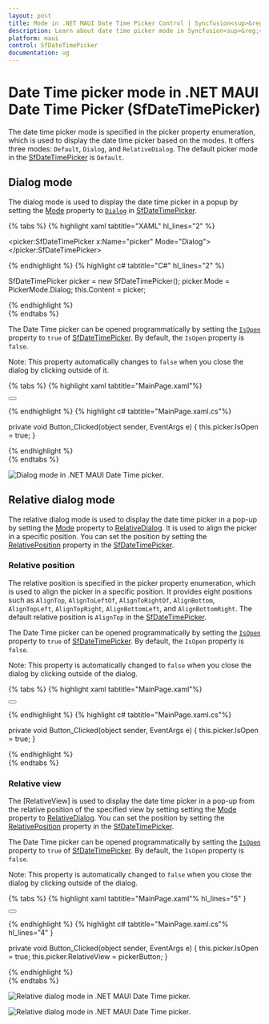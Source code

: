 ```yaml
---
layout: post
title: Mode in .NET MAUI Date Time Picker Control | Syncfusion<sup>&reg;</sup>
description: Learn about date time picker mode in Syncfusion<sup>&reg;</sup> .NET MAUI Date Time Picker (SfDateTimePicker) control and its basic features.
platform: maui
control: SfDateTimePicker
documentation: ug
---
```


# Date Time picker mode in .NET MAUI Date Time Picker (SfDateTimePicker)
The date time picker mode is specified in the picker property enumeration, which is used to display the date time picker based on the modes. It offers three modes: `Default`, `Dialog`, and `RelativeDialog`. The default picker mode in the [SfDateTimePicker](https://help.syncfusion.com/cr/maui/Syncfusion.Maui.Picker.SfDateTimePicker.html) is `Default`.


## Dialog mode

The dialog mode is used to display the date time picker in a popup by setting the [Mode](https://help.syncfusion.com/cr/maui/Syncfusion.Maui.Picker.PickerBase.html#Syncfusion_Maui_Picker_PickerBase_Mode) property to [`Dialog`](https://help.syncfusion.com/cr/maui/Syncfusion.Maui.Picker.PickerMode.html#Syncfusion_Maui_Picker_PickerMode_Dialog) in [SfDateTimePicker](https://help.syncfusion.com/cr/maui/Syncfusion.Maui.Picker.SfDateTimePicker.html).

{% tabs %}
{% highlight xaml tabtitle="XAML" hl_lines="2" %}

<picker:SfDateTimePicker x:Name="picker"
                         Mode="Dialog">
</picker:SfDateTimePicker>

{% endhighlight %}
{% highlight c# tabtitle="C#" hl_lines="2" %}

SfDateTimePicker picker = new SfDateTimePicker();
picker.Mode = PickerMode.Dialog;
this.Content = picker;

{% endhighlight %}  
{% endtabs %}

The Date Time picker can be opened programmatically by setting the [`IsOpen`](https://help.syncfusion.com/cr/maui/Syncfusion.Maui.Picker.PickerBase.html#Syncfusion_Maui_Picker_PickerBase_IsOpen) property to `true` of [SfDateTimePicker](https://help.syncfusion.com/cr/maui/Syncfusion.Maui.Picker.SfDateTimePicker.html). By default, the `IsOpen` property is `false`.

Note: This property automatically changes to `false` when you close the dialog by clicking outside of it.

{% tabs %}
{% highlight xaml tabtitle="MainPage.xaml"%}

<Grid>
    <picker:SfDateTimePicker x:Name="picker" 
                             Mode="Dialog">
    </picker:SfDateTimePicker>
    <Button Text="Open Date Time picker" 
            x:Name="pickerButton"
            Clicked="Button_Clicked"
            HorizontalOptions="Center"
            VerticalOptions="Center"
            HeightRequest="50" 
            WidthRequest="150">
    </Button>
</Grid>

{% endhighlight %}
{% highlight c# tabtitle="MainPage.xaml.cs"%}

private void Button_Clicked(object sender, EventArgs e)
{
    this.picker.IsOpen = true;
}

{% endhighlight %}  
{% endtabs %}

   ![Dialog mode in .NET MAUI Date Time picker.](images/date-time-picker-mode/maui-date-time-picker-dialog-mode.gif)

## Relative dialog mode

The relative dialog mode is used to display the date time picker in a pop-up by setting the [Mode](https://help.syncfusion.com/cr/maui/Syncfusion.Maui.Picker.PickerBase.html#Syncfusion_Maui_Picker_PickerBase_Mode) property to [RelativeDialog](https://help.syncfusion.com/cr/maui/Syncfusion.Maui.Picker.PickerMode.html#Syncfusion_Maui_Picker_PickerMode_RelativeDialog). It is used to align the picker in a specific position. You can set the position by setting the [RelativePosition](https://help.syncfusion.com/cr/maui/Syncfusion.Maui.Picker.PickerBase.html#Syncfusion_Maui_Picker_PickerBase_RelativePosition) property in the [SfDateTimePicker](https://help.syncfusion.com/cr/maui/Syncfusion.Maui.Picker.SfDateTimePicker.html).

### Relative position

The relative position is specified in the picker property enumeration, which is used to align the picker in a specific position. It provides eight positions such as `AlignTop`, `AlignToLeftOf`, `AlignToRightOf`, `AlignBottom`, `AlignTopLeft`, `AlignTopRight`, `AlignBottomLeft`, and `AlignBottomRight`. The default relative position is `AlignTop` in the [SfDateTimePicker](https://help.syncfusion.com/cr/maui/Syncfusion.Maui.Picker.SfDateTimePicker.html).


The Date Time picker can be opened programmatically by setting the [`IsOpen`](https://help.syncfusion.com/cr/maui/Syncfusion.Maui.Picker.PickerBase.html#Syncfusion_Maui_Picker_PickerBase_IsOpen) property to `true` of [SfDateTimePicker](https://help.syncfusion.com/cr/maui/Syncfusion.Maui.Picker.SfDateTimePicker.html). By default, the `IsOpen` property is `false`.

Note: This property is automatically changed to `false` when you close the dialog by clicking outside of the dialog.

{% tabs %}
{% highlight xaml tabtitle="MainPage.xaml"%}

<Grid>
    <picker:SfDateTimePicker x:Name="picker" 
                             Mode="RelativeDialog"
                             RelativePosition="AlignTopLeft">
    </picker:SfDateTimePicker>
    <Button Text="Open Date Time picker" 
            x:Name="pickerButton"
            Clicked="Button_Clicked"
            HorizontalOptions="Center"
            VerticalOptions="Center"
            HeightRequest="50" 
            WidthRequest="150">
    </Button>
</Grid>

{% endhighlight %}
{% highlight c# tabtitle="MainPage.xaml.cs"%}

private void Button_Clicked(object sender, EventArgs e)
{
    this.picker.IsOpen = true;
}

{% endhighlight %}  
{% endtabs %}

### Relative view

The [RelativeView] is used to display the date time picker in a pop-up from the relative position of the specified view by setting setting the [Mode](https://help.syncfusion.com/cr/maui/Syncfusion.Maui.Picker.PickerBase.html#Syncfusion_Maui_Picker_PickerBase_Mode) property to [RelativeDialog](https://help.syncfusion.com/cr/maui/Syncfusion.Maui.Picker.PickerMode.html#Syncfusion_Maui_Picker_PickerMode_RelativeDialog). You can set the position by setting the [RelativePosition](https://help.syncfusion.com/cr/maui/Syncfusion.Maui.Picker.PickerBase.html#Syncfusion_Maui_Picker_PickerBase_RelativePosition) property in the [SfDateTimePicker](https://help.syncfusion.com/cr/maui/Syncfusion.Maui.Picker.SfDateTimePicker.html).


The Date Time picker can be opened programmatically by setting the [`IsOpen`](https://help.syncfusion.com/cr/maui/Syncfusion.Maui.Picker.PickerBase.html#Syncfusion_Maui_Picker_PickerBase_IsOpen) property to `true` of [SfDateTimePicker](https://help.syncfusion.com/cr/maui/Syncfusion.Maui.Picker.SfDateTimePicker.html). By default, the `IsOpen` property is `false`.

Note: This property is automatically changed to `false` when you close the dialog by clicking outside of the dialog.

{% tabs %}
{% highlight xaml tabtitle="MainPage.xaml"% hl_lines="5" }

<Grid>
    <picker:SfDateTimePicker x:Name="picker" 
                             Mode="RelativeDialog"
                             RelativePosition="AlignTopLeft"
                             RelativeView = "{x:Reference pickerButton}">
    </picker:SfDateTimePicker>
    <Button Text="Open Date Time picker" 
            x:Name="pickerButton"
            Clicked="Button_Clicked"
            HorizontalOptions="Center"
            VerticalOptions="Center"
            HeightRequest="50" 
            WidthRequest="150">
    </Button>
</Grid>

{% endhighlight %}
{% highlight c# tabtitle="MainPage.xaml.cs"% hl_lines="4" }

private void Button_Clicked(object sender, EventArgs e)
{
    this.picker.IsOpen = true;
    this.picker.RelativeView = pickerButton;
}

{% endhighlight %}  
{% endtabs %}


   ![Relative dialog mode in .NET MAUI Date Time picker.](images/date-time-picker-mode/maui-date-time-picker-relative-dialog-mode1.png)

   ![Relative dialog mode in .NET MAUI Date Time picker.](images/date-time-picker-mode/maui-date-time-picker-relative-dialog-mode2.png)